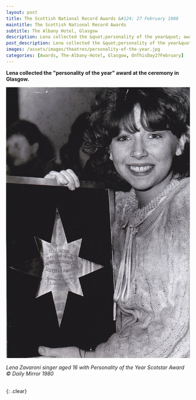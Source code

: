 ```yaml
---
layout: post
title: The Scottish National Record Awards &#124; 27 February 1980
maintitle: The Scottish National Record Awards
subtitle: The Albany Hotel, Glasgow
description: Lena collected the &quot;personality of the year&quot; award at The Albany Hotel, Glasgow.
post_description: Lena collected the &quot;personality of the year&quot; award at The Albany Hotel, Glasgow.
images: /assets/images/theatres/personality-of-the-year.jpg
categories: [Awards, The-Albany-Hotel, Glasgow, OnThisDay27February]
---
```


<strong>Lena collected the &quot;personality of the year&quot; award at the ceremony in Glasgow.</strong>

![](/assets/images/theatres/personality-of-the-year.jpg)

<cite>Lena Zavaroni singer aged 16 with Personality of the Year Scotstar Award &copy; Daily Mirror 1980</cite>

<br />{: .clear}

